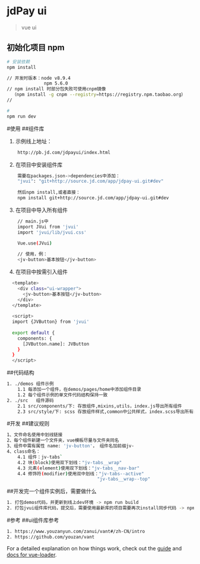 # jdPay ui

> vue ui

## 初始化项目 npm

``` bash
# 安装依赖
npm install

// 开发时版本：node v8.9.4
              npm 5.6.0
// npm install 时部分包失败可使用cnpm镜像
  （npm install -g cnpm --registry=https://registry.npm.taobao.org）
// 

# 
npm run dev

```
#使用
##组件库
1. 示例线上地址：
``` bash
    http://pb.jd.com/jdpayui/index.html
```
2. 在项目中安装组件库
``` bash
    需要在packages.json->dependencies中添加：
    "jvui": "git+http://source.jd.com/app/jdpay-ui.git#dev"
    
    然后npm install,或者直接：
    npm install git+http://source.jd.com/app/jdpay-ui.git#dev
```
3. 在项目中导入所有组件
``` bash
    // main.js中
    import JVui from 'jvui'
    import 'jvui/lib/jvui.css'

    Vue.use(JVui)
    
    // 使用，例：
    <jv-button>基本按钮</jv-button>
```

4. 在项目中按需引入组件
``` bash
  <template>
    <div class="ui-wrapper">
      <jv-button>基本按钮</jv-button>
    </div>
  </template>
  
  <script>
  import {JVButton} from 'jvui'
  
  export default {
    components: {
      [JVButton.name]: JVButton
    }
  }
  </script>
```

##代码结构
``` bash
1. ./demos 组件示例
    1.1 每添加一个组件，在demos/pages/home中添加组件目录
    1.2 每个组件示例的单文件代码结构保持一致
2. ./src   组件源码
    2.1 src/components/下: 存放组件,mixins,utils，index.js导出所有组件
    2.3 src/style/下: scss 存放组件样式,common中公共样式，index.scss导出所有组件样式文件
```

#开发
##建议规则
``` bash
1、文件命名使用中划线链接
2、每个组件新建一个文件夹，vue模板尽量与文件夹同名
3、组件中需有属性 name: 'jv-button'， 组件名加前缀jv-
4、class命名： 
    4.1 组件：jv-tabs`
    4.2 块(block)使用双下划线："jv-tabs__wrap"
    4.3 元素(element)使用双下划线："jv-tabs__nav-bar"
    4.4 修饰符(modifier)使用双中划线："jv-tabs--active"
                                  "jv-tabs__wrap--top"

```
##开发完一个组件实例后，需要做什么
``` bash
1. 打包demos代码，并更新到线上dev环境 -> npm run build
2. 打包jvui组件库代码，提交后，需要使用最新库的项目需要再次install同步代码 -> npm run build:jvui
```
#参考
##ui组件库参考
``` bash
1. https://www.youzanyun.com/zanui/vant#/zh-CN/intro
2. https://github.com/youzan/vant
 ```
For a detailed explanation on how things work, check out the [guide](http://vuejs-templates.github.io/webpack/) and [docs for vue-loader](http://vuejs.github.io/vue-loader).
